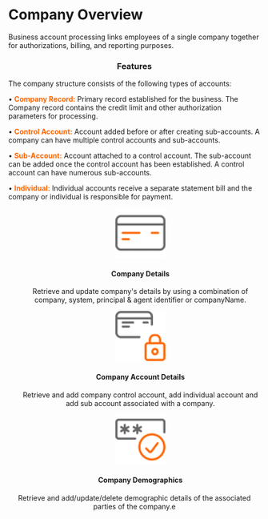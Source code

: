 # Company Overview

Business account processing links  employees of a single company together for authorizations, billing, and reporting purposes. 

 <h3 style="text-align: center">Features</h3>

 The company structure consists of the following types of accounts:

• **<span style="color:#ff6600;">Company Record:</span>**  Primary record established for the business. The Company record contains the credit limit and other authorization parameters for processing.

•  **<span style="color:#ff6600;">Control Account:</span>** Account added before or after creating sub-accounts. A company can have multiple control accounts and sub-accounts.

•  **<span style="color:#ff6600;">Sub-Account:</span>** Account attached to a control account. The sub-account can be added once the control account has been established. A control account can have numerous sub-accounts.

•  **<span style="color:#ff6600;">Individual:</span>** Individual accounts receive a separate statement bill and the company or individual is responsible for payment.

<style>
.col-md-4 ul li {
    list-style: none;
}
</style>


<div class="row" style="text-align:center;" markdown=1>
<div class="col-md-4" markdown=1>
 



*   ![](assets/images/manage-card.png)
    
    #### Company Details
    
    Retrieve and update company's details by using a combination of company, system, principal & agent identifier or companyName.

</div>
<div class="col-md-4" markdown=1>

*   ![](assets/images/security-card.png)
    
    #### Company Account Details
    
    Retrieve and add company control account, add individual account and add sub account associated with a company.

</div>
<div class="col-md-4" markdown=1>

*   ![](assets/images/access-card.png)
    
    #### Company Demographics 

Retrieve and add/update/delete demographic details of the associated parties of the company.e
    
</div>
</div>

